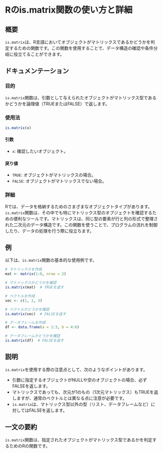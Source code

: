 <!--
Meta Description: # Rのis.matrix関数の使い方と詳細 ## 概要 `is.matrix`は、R言語においてオブジェクトがマトリックスであるかどうかを判定するための関数です。この関数を使用することで、データ構造の確認や条件分岐に役立てることができます。 ## ドキュメンテーション ### 目的 `is.mat...
Meta Keywords: matrix, 関数は, mat, vec, falseを返す
-->

# Rのis.matrix関数の使い方と詳細

## 概要
`is.matrix`は、R言語においてオブジェクトがマトリックスであるかどうかを判定するための関数です。この関数を使用することで、データ構造の確認や条件分岐に役立てることができます。

## ドキュメンテーション
### 目的
`is.matrix`関数は、引数として与えられたオブジェクトがマトリックス型であるかどうかを論理値（TRUEまたはFALSE）で返します。

### 使用法
```R
is.matrix(x)
```

#### 引数
- `x`: 確認したいオブジェクト。

#### 戻り値
- `TRUE`: オブジェクトがマトリックスの場合。
- `FALSE`: オブジェクトがマトリックスでない場合。

### 詳細
Rでは、データを格納するためのさまざまなオブジェクトタイプがあります。`is.matrix`関数は、その中でも特にマトリックス型のオブジェクトを確認するための便利なツールです。マトリックスは、同じ型の要素が行と列の形式で整理された二次元のデータ構造です。この関数を使うことで、プログラムの流れを制御したり、データの処理を行う際に役立ちます。

## 例
以下は、`is.matrix`関数の基本的な使用例です。

```R
# マトリックスを作成
mat <- matrix(1:6, nrow = 2)

# マトリックスかどうかを確認
is.matrix(mat)  # TRUEを返す

# ベクトルを作成
vec <- c(1, 2, 3)

# ベクトルかどうかを確認
is.matrix(vec)  # FALSEを返す

# データフレームを作成
df <- data.frame(a = 1:3, b = 4:6)

# データフレームかどうかを確認
is.matrix(df)  # FALSEを返す
```

## 説明
`is.matrix`を使用する際の注意点として、次のようなポイントがあります。

- 引数に指定するオブジェクトがNULLや空のオブジェクトの場合、必ずFALSEを返します。
- マトリックスであっても、次元が1のもの（1次元マトリックス）もTRUEを返しますが、通常のベクトルとは異なる点に注意が必要です。
- `is.matrix`は、マトリックス型以外の型（リスト、データフレームなど）に対してはFALSEを返します。

## 一文の要約
`is.matrix`関数は、指定されたオブジェクトがマトリックス型であるかを判定するためのRの関数です。
